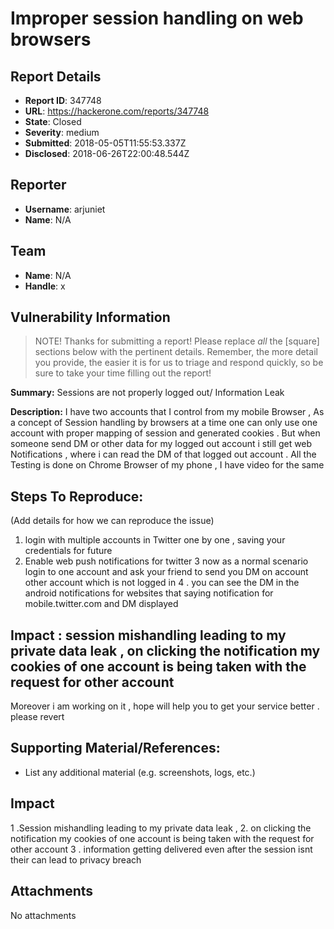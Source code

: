 # Improper session handling on web browsers

## Report Details
- **Report ID**: 347748
- **URL**: https://hackerone.com/reports/347748
- **State**: Closed
- **Severity**: medium
- **Submitted**: 2018-05-05T11:55:53.337Z
- **Disclosed**: 2018-06-26T22:00:48.544Z

## Reporter
- **Username**: arjuniet
- **Name**: N/A

## Team
- **Name**: N/A
- **Handle**: x

## Vulnerability Information
> NOTE! Thanks for submitting a report! Please replace *all* the [square] sections below with the pertinent details. Remember, the more detail you provide, the easier it is for us to triage and respond quickly, so be sure to take your time filling out the report!

**Summary:**  Sessions are not properly logged out/ Information Leak

**Description:** I have two accounts that I control from my mobile Browser , As a concept of Session handling by browsers at a time one can only use one account with proper mapping of session and generated cookies . But when someone send DM or other data for my logged out account i still get  web Notifications , where i can read the DM of that logged out account .
All the Testing is done on Chrome Browser of my phone , I have video for the same

## Steps To Reproduce:

(Add details for how we can reproduce the issue)

  1. login with multiple accounts in Twitter one by one , saving your credentials for future
  2. Enable web push notifications for twitter
  3  now as a normal scenario login to one account and ask your friend to send you DM on 
      account other account which is not logged in
  4 . you can see the DM in the android notifications for websites that saying notification for mobile.twitter.com and DM displayed 

## Impact : session mishandling leading to my private data leak  , on clicking the notification my cookies of one account is being taken with the request for other account 

Moreover i am working on it , hope will help you to get your service better . please revert 



## Supporting Material/References:

  * List any additional material (e.g. screenshots, logs, etc.)

## Impact

1 .Session mishandling leading to my private data leak  , 
 2. on clicking the notification my cookies of one account is being taken with the request for other account 
3 . information getting delivered even after the session isnt their can lead to privacy breach

## Attachments
No attachments
